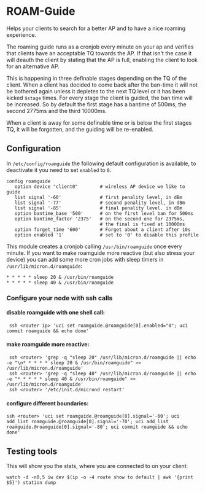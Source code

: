 # ROAM-Guide

Helps your clients to search for a better AP and to have a nice roaming experience.

The roaming guide runs as a cronjob every minute on your ap and verifies that clients
have an acceptable TQ towards the AP. If that isn't the case it will deauth the client
by stating that the AP is full, enabling the client to look for an alternative AP.

This is happening in three definable stages depending on the TQ of the client.
When a client has decided to come back after the ban-time it will not be bothered
again unless it depletes to the next TQ level or it has been kicked `$stage` times.
For every stage the client is guided, the ban time will be increased. So by default
the first stage has a bantime of 500ms, the second 2775ms and the third 10000ms.

When a client is away for some definable time or is below the first stages TQ,
it will be forgotten, and the guiding will be re-enabled.

## Configuration

In `/etc/config/roamguide` the following default configuration is available,
to deactivate it you need to set `enabled` to `0`.

    config roamguide
       option device "client0"        # wireless AP device we like to guide
       list signal '-60'              # first penality level, in dBm
       list signal '-77'              # second penality level, in dBm
       list signal '-85'              # final penality level. in dBm
       option bantime_base '500'      # on the first level ban for 500ms
       option bantime_factor '2375'   # on the second one for 2375ms,
                                      # the final is fixed at 10000ms
       option forget_time '600'       # Forget about a client after 10s
       option enabled '1'             # set to '0' to disable this profile

This module creates a cronjob calling `/usr/bin/roamguide` once every minute.
If you want to make roamguide more reactive (but also stress your device) you
can add some more cron jobs with sleep timers in `/usr/lib/micron.d/roamguide`:

    * * * * * sleep 20 & /usr/bin/roamguide
    * * * * * sleep 40 & /usr/bin/roamguide

### Configure your node with ssh calls

#### disable roamguide with one shell call:

     ssh <router ip> 'uci set roamguide.@roamguide[0].enabled="0"; uci commit roamguide && echo done'

#### make roamguide more reactive:

     ssh <router> 'grep -q "sleep 20" /usr/lib/micron.d/roamguide || echo -e "\n* * * * * sleep 20 & /usr/bin/roamguide" >> /usr/lib/micron.d/roamguide'
     ssh <router> 'grep -q "sleep 40" /usr/lib/micron.d/roamguide || echo -e "* * * * * sleep 40 & /usr/bin/roamguide" >> /usr/lib/micron.d/roamguide'
     ssh <router> '/etc/init.d/micrond restart'

#### configure different boundaries:

    ssh <router> 'uci set roamguide.@roamguide[0].signal='-60'; uci add_list roamguide.@roamguide[0].signal='-70'; uci add_list roamguide.@roamguide[0].signal='-80'; uci commit roamguide && echo done'

## Testing tools

This will show you the stats, where you are connected to on your client:

    watch -d -n0,5 iw dev $(ip -o -4 route show to default | awk '{print $5}') station dump
